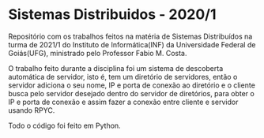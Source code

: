 # Sistemas Distribuidos - 2020/1
Repositório com os trabalhos feitos na matéria de Sistemas Distribuídos na turma de 2021/1 do Instituto de Informática(INF) da Universidade Federal de Goiás(UFG), ministrado pelo Professor Fabio M. Costa.

O trabalho feito durante a disciplina foi um sistema de descoberta automática de servidor, isto é, tem um diretório de servidores, então o servidor adiciona o seu nome, IP e porta de conexão ao diretório e o cliente busca pelo servidor desejado dentro do servidor de diretórios, para obter o IP e porta de conexão e assim fazer a conexão entre cliente e servidor usando RPYC.

Todo o código foi feito em Python.
